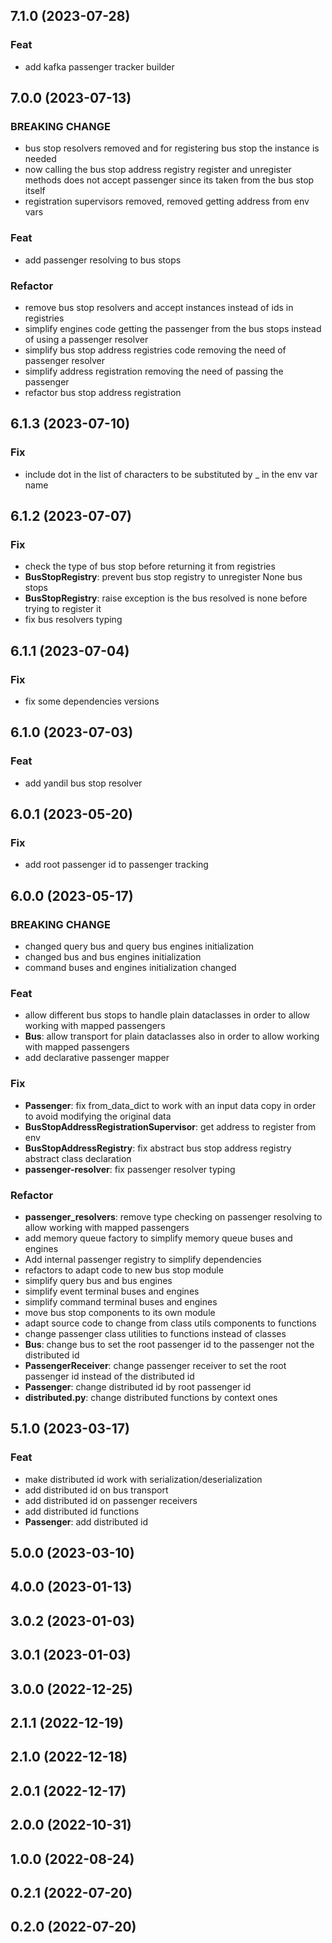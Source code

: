 ## 7.1.0 (2023-07-28)

### Feat

- add kafka passenger tracker builder

## 7.0.0 (2023-07-13)

### BREAKING CHANGE

- bus stop resolvers removed and for registering bus stop the instance is needed
- now calling the bus stop address registry register and unregister methods does not accept passenger since its taken from the bus stop itself
- registration supervisors removed, removed getting address from env vars

### Feat

- add passenger resolving to bus stops

### Refactor

- remove bus stop resolvers and accept instances instead of ids in registries
- simplify engines code getting the passenger from the bus stops instead of using a passenger resolver
- simplify bus stop address registries code removing the need of passenger resolver
- simplify address registration removing the need of passing the passenger
- refactor bus stop address registration

## 6.1.3 (2023-07-10)

### Fix

- include dot in the list of characters to be substituted by _ in the env var name

## 6.1.2 (2023-07-07)

### Fix

- check the type of bus stop before returning it from registries
- **BusStopRegistry**: prevent bus stop registry to unregister None bus stops
- **BusStopRegistry**: raise exception is the bus resolved is none before trying to register it
- fix bus resolvers typing

## 6.1.1 (2023-07-04)

### Fix

- fix some dependencies versions

## 6.1.0 (2023-07-03)

### Feat

- add yandil bus stop resolver

## 6.0.1 (2023-05-20)

### Fix

- add root passenger id to passenger tracking

## 6.0.0 (2023-05-17)

### BREAKING CHANGE

- changed query bus and query bus engines initialization
- changed bus and bus engines initialization
- command buses and engines initialization changed

### Feat

- allow different bus stops to handle plain dataclasses in order to allow working with mapped passengers
- **Bus**: allow transport for plain dataclasses also in order to allow working with mapped passengers
- add declarative passenger mapper

### Fix

- **Passenger**: fix from_data_dict to work with an input data copy in order to avoid modifying the original data
- **BusStopAddressRegistrationSupervisor**: get address to register from env
- **BusStopAddressRegistry**: fix abstract bus stop address registry abstract class declaration
- **passenger-resolver**: fix passenger resolver typing

### Refactor

- **passenger_resolvers**: remove type checking on passenger resolving to allow working with mapped passengers
- add memory queue factory to simplify memory queue buses and engines
- Add internal passenger registry to simplify dependencies
- refactors to adapt code to new  bus stop module
- simplify query bus and bus engines
- simplify event terminal buses and engines
- simplify command terminal buses and engines
- move bus stop components to its own module
- adapt source code to change from class utils components to functions
- change passenger class utilities to functions instead of classes
- **Bus**: change bus to set the root passenger id to the passenger not the distributed id
- **PassengerReceiver**: change passenger receiver to set the root passenger id instead of the distributed id
- **Passenger**: change distributed id by root passenger id
- **distributed.py**: change distributed functions by context ones

## 5.1.0 (2023-03-17)

### Feat

- make distributed id work with serialization/deserialization
- add distributed id on bus transport
- add distributed id on passenger receivers
- add distributed id functions
- **Passenger**: add distributed id

## 5.0.0 (2023-03-10)

## 4.0.0 (2023-01-13)

## 3.0.2 (2023-01-03)

## 3.0.1 (2023-01-03)

## 3.0.0 (2022-12-25)

## 2.1.1 (2022-12-19)

## 2.1.0 (2022-12-18)

## 2.0.1 (2022-12-17)

## 2.0.0 (2022-10-31)

## 1.0.0 (2022-08-24)

## 0.2.1 (2022-07-20)

## 0.2.0 (2022-07-20)
